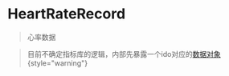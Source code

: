<show-structure depth="2"/>

# HeartRateRecord

> 心率数据

> 目前不确定指标库的逻辑，内部先暴露一个ido对应的[数据对象](https://idoosmart.github.io/Native_GitBook/zh/doc/syncData/IDOSyncHrData.html)
> {style="warning"}